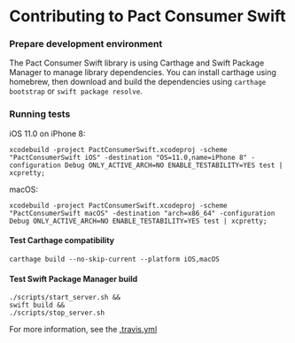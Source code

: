 # Contributing to Pact Consumer Swift

### Prepare development environment
The Pact Consumer Swift library is using Carthage and Swift Package Manager to manage library dependencies. You can install carthage using homebrew, then download and build the dependencies using `carthage bootstrap` or `swift package resolve`.

### Running tests
iOS 11.0 on iPhone 8:  
```
xcodebuild -project PactConsumerSwift.xcodeproj -scheme "PactConsumerSwift iOS" -destination "OS=11.0,name=iPhone 8" -configuration Debug ONLY_ACTIVE_ARCH=NO ENABLE_TESTABILITY=YES test | xcpretty;
```

macOS:  
```
xcodebuild -project PactConsumerSwift.xcodeproj -scheme "PactConsumerSwift macOS" -destination "arch=x86_64" -configuration Debug ONLY_ACTIVE_ARCH=NO ENABLE_TESTABILITY=YES test | xcpretty;
```

#### Test Carthage compatibility
```
carthage build --no-skip-current --platform iOS,macOS
```

#### Test Swift Package Manager build
```
./scripts/start_server.sh &&
swift build &&
./scripts/stop_server.sh
```

For more information, see the [.travis.yml](/.travis.yml)
